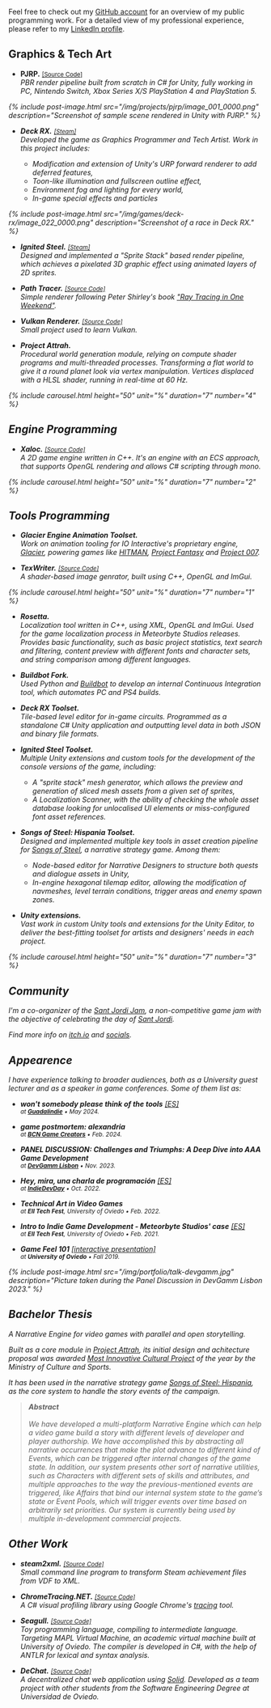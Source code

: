 
Feel free to check out my [GitHub account](https://github.com/pacojq) for an overview of my public programming work.
For a detailed view of my professional experience, please refer to my <a href="https://www.linkedin.com/in/paco-juan-6589ba14b/">LinkedIn profile</a>.


## Graphics & Tech Art

- **PJRP.** <small>[[Source Code]](https://github.com/pacojq/PJRP/) <i class='fab fa-github'/></small><br>
  PBR render pipeline built from scratch in C# for Unity, fully working in PC, Nintendo Switch, Xbox Series X/S PlayStation 4 and PlayStation 5.

{% include post-image.html src="/img/projects/pjrp/image_001_0000.png" description="Screenshot of sample scene rendered in Unity with PJRP." %}

- **Deck RX.** <small>[[Steam]](https://store.steampowered.com/app/1529180/Deck_RX_The_Deckbuilding_Racing_Game/) <i class='fab fa-steam'/></small><br>
  Developed the game as Graphics Programmer and Tech Artist. Work in this project includes:
    - Modification and extension of Unity's URP forward renderer to add deferred features,
    - Toon-like illumination and fullscreen outline effect,
    - Environment fog and lighting for every world,
    - In-game special effects and particles

{% include post-image.html src="/img/games/deck-rx/image_022_0000.png" description="Screenshot of a race in <i>Deck RX</i>." %}

- **Ignited Steel.** <small>[[Steam]](https://store.steampowered.com/app/1550740/Ignited_Steel_Mech_Tactics/) <i class='fab fa-steam'/></small><br>
  Designed and implemented a "Sprite Stack" based render pipeline, which achieves a pixelated 3D graphic effect using animated layers of 2D sprites.

- **Path Tracer.** <small>[[Source Code]](https://github.com/pacojq/RayTracingInOneWeekend/) <i class='fab fa-github'/></small><br>
  Simple renderer following Peter Shirley's book ["Ray Tracing in One Weekend"](https://raytracing.github.io/books/RayTracingInOneWeekend.html).

- **Vulkan Renderer.** <small>[[Source Code]](https://github.com/pacojq/HelloVulkan/) <i class='fab fa-github'/></small><br>
  Small project used to learn Vulkan.

- **Project Attrah.**<br>
  Procedural world generation module, relying on compute shader programs and multi-threaded processes. Transforming a flat world to give it a round planet look via vertex manipulation. Vertices displaced with a HLSL shader, running in real-time at 60 Hz.

{% include carousel.html height="50" unit="%" duration="7" number="4" %}


## Engine Programming

- **Xaloc.** <small>[[Source Code]](https://github.com/pacojq/Xaloc) <i class='fab fa-github'/></small><br>
  A 2D game engine written in C++. It's an engine with an ECS approach, that supports OpenGL rendering and allows C# scripting through mono.

{% include carousel.html height="50" unit="%" duration="7" number="2" %}


## Tools Programming

- **_Glacier Engine_ Animation Toolset.**<br>
  Work on animation tooling for IO Interactive's proprietary engine, [Glacier](https://ioi.dk/glacier), powering games like [HITMAN](https://ioi.dk/hitman), [Project Fantasy](https://ioi.dk/project-fantasy) and [Project 007](https://ioi.dk/project-007).

- **TexWriter.** <small>[[Source Code]](https://github.com/pacojq/TexWriter) <i class='fab fa-github'/></small><br>
  A shader-based image genrator, built using C++, OpenGL and ImGui.

{% include carousel.html height="50" unit="%" duration="7" number="1" %}

- **Rosetta.**<br>
  Localization tool written in C++, using XML, OpenGL and ImGui. Used for the game localization process in Meteorbyte Studios releases. Provides basic functionality, such as basic project statistics, text search and filtering, content preview with different fonts and character sets, and string comparison among different languages.

- **Buildbot Fork.**<br>
  Used Python and [Buildbot](https://buildbot.net/) to develop an internal Continuous Integration tool, which automates PC and PS4 builds.

- **_Deck RX_ Toolset.**<br>
  Tile-based level editor for in-game circuits. Programmed as a standalone C# Unity application and outputting level data in both JSON and binary file formats.

- **_Ignited Steel_ Toolset.**<br>
  Multiple Unity extensions and custom tools for the development of the console versions of the game, including: 
    - A "sprite stack" mesh generator, which allows the preview and generation of sliced mesh assets from a given set of sprites,
    - A Localization Scanner, with the ability of checking the whole asset database looking for unlocalised UI elements or miss-configured font asset references.

- **_Songs of Steel: Hispania_ Toolset.**<br>
  Designed and implemented multiple key tools in asset creation pipeline for _[Songs of Steel](https://store.steampowered.com/app/2603300/Songs_of_Steel_Hispania/)_, a narrative strategy game. Among them:
    - Node-based editor for Narrative Designers to structure both quests and dialogue assets in Unity,
    - In-engine hexagonal tilemap editor, allowing the modification of navmeshes, level terrain conditions, trigger areas and enemy spawn zones.

- **Unity extensions.**<br>
  Vast work in custom Unity tools and extensions for the Unity Editor, to deliver the best-fitting toolset for artists and designers' needs in each project.


{% include carousel.html height="50" unit="%" duration="7" number="3" %}


## Community

I'm a co-organizer of the [Sant Jordi Jam](https://santjordijam.github.io/), a non-competitive game jam with the objective of celebrating the day of [Sant Jordi](https://en.wikipedia.org/wiki/The_Day_of_Books_and_Roses).

Find more info on [itch.io](https://itch.io/jam/sant-jordi-24) and [socials](https://twitter.com/SantJordiJam).


## Appearence

I have experience talking to broader audiences, both as a University guest lecturer and as a speaker in game conferences. Some of them list as:

- **won't somebody please think of the tools** [[ES]][4]<br>
  <small>at [**Guadalindie**](https://guadalindie.com/) • May 2024.</small>

- **game postmortem: alexandria**<br>
  <small>at [**BCN Game Creators**](https://twitter.com/bcngamecreators) • Feb. 2024.</small>

- **PANEL DISCUSSION: Challenges and Triumphs: A Deep Dive into AAA Game Development**<br>
  <small>at [**DevGamm Lisbon**](https://devgamm.com/) • Nov. 2023.</small>

- **Hey, mira, una charla de programación** [[ES]][3]<br>
  <small>at [**IndieDevDay**](https://www.indiedevday.es/en/) • Oct. 2022.</small>

- **Technical Art in Video Games**<br>
  <small>at **EII Tech Fest**, University of Oviedo • Feb. 2022.</small>

- **Intro to Indie Game Development - Meteorbyte Studios' case** [[ES]][2]<br>
  <small>at **EII Tech Fest**, University of Oviedo • Feb. 2021.</small>

- **Game Feel 101** [[interactive presentation]][1] <i class='fab fa-github'/><br>
  <small>at **University of Oviedo** • Fall 2019.</small>

[4]: https://www.youtube.com/watch?v=voqM5-t1ns8
[3]: https://www.youtube.com/watch?v=WzRlHjTWBAk
[2]: https://www.youtube.com/watch?v=3DR38INhtIs
[1]: https://github.com/pacojq/game-feel-101

{% include post-image.html src="/img/portfolio/talk-devgamm.jpg" description="Picture taken during the Panel Discussion in DevGamm Lisbon 2023." %}


## Bachelor Thesis

A Narrative Engine for video games with parallel and open storytelling.

Built as a core module in [_Project Attrah_](https://pacojq.github.io/games/attrah),
its initial design and achitecture proposal was awarded [Most Innovative Cultural Project](https://www.culturaydeporte.gob.es/en/cultura/industriasculturales/mejores-proyectos/modernizacion-2019.html) 
of the year by the Ministry of Culture and Sports.

It has been used in the narrative strategy game _[Songs of Steel: Hispania](https://store.steampowered.com/app/2603300/Songs_of_Steel_Hispania/)_,
as the core system to handle the story events of the campaign.

> **Abstract**
><br>
><br>
>We have developed a multi-platform Narrative Engine which can help a video
>game build a story with different levels of developer and player authorship.
>We have accomplished this by abstracting all narrative occurrences that make
>the plot advance to different kind of Events, which can be triggered after
>internal changes of the game state. In addition, our system presents other
>sort of narrative utilities, such as Characters with different sets of skills and
>attributes, and multiple approaches to the way the previous-mentioned events
>are triggered, like Affairs that bind our internal system state to the game’s
>state or Event Pools, which will trigger events over time based on arbitrarily
>set priorities. Our system is currently being used by multiple in-development
>commercial projects.


## Other Work

- **steam2xml.** <small>[[Source Code]](https://github.com/pacojq/steam2xml) <i class='fab fa-github'/></small><br>
  Small command line program to transform Steam achievement files from VDF to XML.

- **ChromeTracing.NET.** <small>[[Source Code]](https://github.com/pacojq/ChromeTracing.NET) <i class='fab fa-github'/></small><br>
  A C# visual profiling library using Google Chrome's [tracing](https://www.chromium.org/developers/how-tos/trace-event-profiling-tool) tool.

- **Seagull.** <small>[[Source Code]](https://github.com/pacojq/Seagull) <i class='fab fa-github'/></small><br>
  Toy programming language, compiling to intermediate language. Targeting MAPL Virtual Machine, an academic virtual machine built at University of Oviedo. The compiler is developed in C#, with the help of ANTLR for lexical and syntax analysis.

- **DeChat.** <small>[[Source Code]](https://github.com/pacojq/dechat_en1a) <i class='fab fa-github'/></small><br>
  A decentralized chat web application using [_Solid_](https://solid.inrupt.com). Developed as a team project with other students from the Software Engineering Degree at Universidad de Oviedo.
